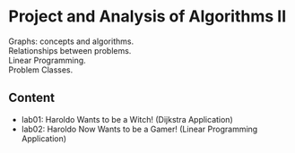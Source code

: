 # Project and Analysis of Algorithms II
Graphs: concepts and algorithms.  
Relationships between problems.  
Linear Programming.  
Problem Classes.

## Content
* lab01: Haroldo Wants to be a Witch! (Dijkstra Application)
* lab02: Haroldo Now Wants to be a Gamer! (Linear Programming Application)
